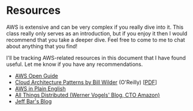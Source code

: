 # Resources

AWS is extensive and can be very complex if you really dive into it. This class really only serves as an introduction, but if you enjoy it then I would recommend that you take a deeper dive. Feel free to come to me to chat about anything that you find!

I'll be tracking AWS-related resources in this document that I have found useful. Let me know if you have any recommendations.

- [AWS Open Guide](https://github.com/open-guides/og-aws)
- [Cloud Architecture Patterns by Bill Wilder](http://shop.oreilly.com/product/0636920023777.do) (O'Reilly) [[PDF](https://github.com/sjarol/ebooks/blob/master/%5BCLOUD%5D%5BCloud%20Architecture%20Patterns%5D.pdf)]
- [AWS in Plain English](https://www.expeditedssl.com/aws-in-plain-english)
- [All Things Distributed (Werner Vogels' Blog, CTO Amazon)](http://www.allthingsdistributed.com/)
- [Jeff Bar's Blog](https://aws.amazon.com/blogs/aws/)
